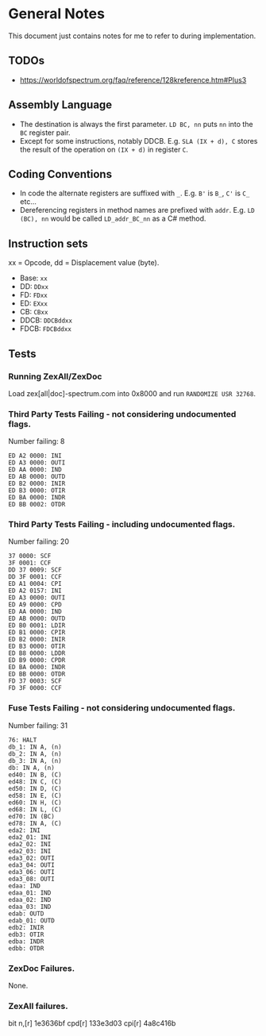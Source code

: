 ﻿# General Notes

This document just contains notes for me to refer to during implementation.

## TODOs

- https://worldofspectrum.org/faq/reference/128kreference.htm#Plus3

## Assembly Language

- The destination is always the first parameter. `LD BC, nn` puts `nn` into the `BC` register pair.
- Except for some instructions, notably DDCB. E.g. `SLA (IX + d), C` stores the result of the operation on `(IX + d)` in register `C`.

## Coding Conventions

- In code the alternate registers are suffixed with `_`. E.g. `B'` is `B_`, `C'` is `C_` etc...
- Dereferencing registers in method names are prefixed with `addr`. E.g. `LD (BC), nn` would be called `LD_addr_BC_nn` as a C# method.

## Instruction sets

xx = Opcode, dd = Displacement value (byte).

- Base: `xx`
- DD: `DDxx`
- FD: `FDxx`
- ED: `EXxx`
- CB: `CBxx`
- DDCB: `DDCBddxx`
- FDCB: `FDCBddxx`

## Tests

### Running ZexAll/ZexDoc

Load zex[all|doc]-spectrum.com into 0x8000 and run `RANDOMIZE USR 32768`.

### Third Party Tests Failing - not considering undocumented flags.

Number failing: 8

```
ED A2 0000: INI
ED A3 0000: OUTI
ED AA 0000: IND
ED AB 0000: OUTD
ED B2 0000: INIR
ED B3 0000: OTIR
ED BA 0000: INDR
ED BB 0002: OTDR
```

### Third Party Tests Failing - including undocumented flags.

Number failing: 20

```
37 0000: SCF
3F 0001: CCF
DD 37 0009: SCF
DD 3F 0001: CCF
ED A1 0004: CPI
ED A2 0157: INI
ED A3 0000: OUTI
ED A9 0000: CPD
ED AA 0000: IND
ED AB 0000: OUTD
ED B0 0001: LDIR
ED B1 0000: CPIR
ED B2 0000: INIR
ED B3 0000: OTIR
ED B8 0000: LDDR
ED B9 0000: CPDR
ED BA 0000: INDR
ED BB 0000: OTDR
FD 37 0003: SCF
FD 3F 0000: CCF
```

### Fuse Tests Failing - not considering undocumented flags.

Number failing: 31

```
76: HALT
db_1: IN A, (n)
db_2: IN A, (n)
db_3: IN A, (n)
db: IN A, (n)
ed40: IN B, (C)
ed48: IN C, (C)
ed50: IN D, (C)
ed58: IN E, (C)
ed60: IN H, (C)
ed68: IN L, (C)
ed70: IN (BC)
ed78: IN A, (C)
eda2: INI
eda2_01: INI
eda2_02: INI
eda2_03: INI
eda3_02: OUTI
eda3_04: OUTI
eda3_06: OUTI
eda3_08: OUTI
edaa: IND
edaa_01: IND
edaa_02: IND
edaa_03: IND
edab: OUTD
edab_01: OUTD
edb2: INIR
edb3: OTIR
edba: INDR
edbb: OTDR
```

### ZexDoc Failures.

None.

### ZexAll failures.

bit n,[r] 1e3636bf
cpd[r]    133e3d03
cpi[r]    4a8c416b
